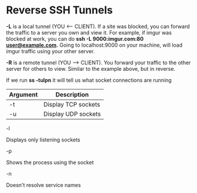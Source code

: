# Reverse SSH Tunnels

**-L** is a local tunnel (YOU <-- CLIENT). If a site was blocked, you can forward the traffic to a server you own and view it. For example, if imgur was blocked at work, you can do **ssh -L 9000:imgur.com:80 user@example.com.** Going to localhost:9000 on your machine, will load imgur traffic using your other server.

**-R** is a remote tunnel (YOU --> CLIENT). You forward your traffic to the other server for others to view. Similar to the example above, but in reverse.

If we run **ss -tulpn** it will tell us what socket connections are running

| Argument | Description         |
| -------- | ------------------- |
| -t       | Display TCP sockets |
| -u       | Display UDP sockets | 

-l

Displays only listening sockets

-p

Shows the process using the socket

-n

Doesn't resolve service names
